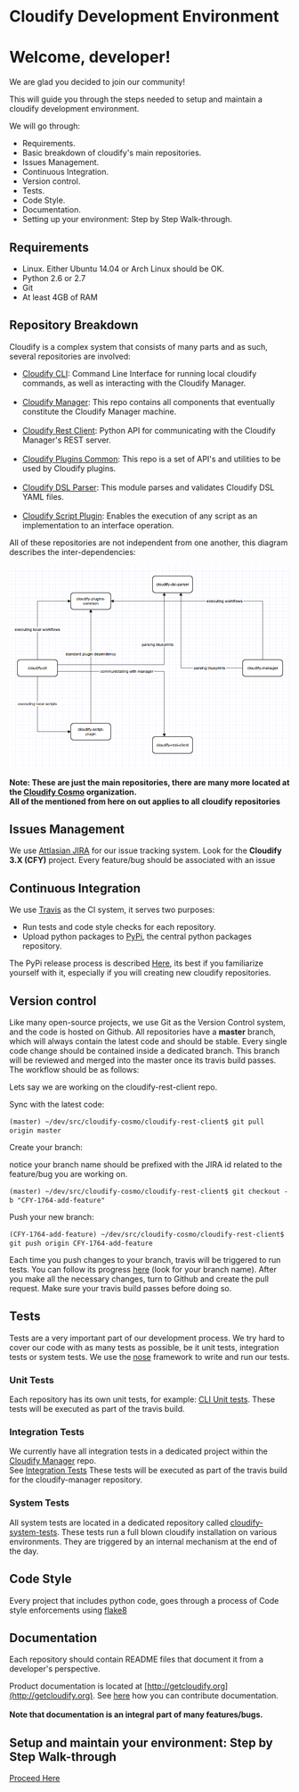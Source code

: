 Cloudify Development Environment
================================

# Welcome, developer!

We are glad you decided to join our community! <br>

This will guide you through the steps needed to setup and maintain a cloudify development environment.

We will go through:

* Requirements.
* Basic breakdown of cloudify's main repositories.
* Issues Management.
* Continuous Integration.
* Version control.
* Tests.
* Code Style.
* Documentation.
* Setting up your environment: Step by Step Walk-through.

## Requirements

- Linux. Either Ubuntu 14.04 or Arch Linux should be OK.
- Python 2.6 or 2.7
- Git
- At least 4GB of RAM

## Repository Breakdown

Cloudify is a complex system that consists of many parts and as such, several repositories are involved:

- [Cloudify CLI](https://github.com/cloudify-cosmo/cloudify-cli): Command Line Interface for running local cloudify commands, as well as interacting with the Cloudify Manager.
<br><br>
- [Cloudify Manager](https://github.com/cloudify-cosmo/cloudify-manager): This repo contains all components that eventually constitute the Cloudify Manager machine.
<br><br>
- [Cloudify Rest Client](https://github.com/cloudify-cosmo/cloudify-rest-client): Python API for communicating with the Cloudify Manager's REST server.
<br><br>
- [Cloudify Plugins Common](https://github.com/cloudify-cosmo/cloudify-plugins-common): This repo is a set of API's and utilities to be used by Cloudify plugins.
<br><br>
- [Cloudify DSL Parser](https://github.com/cloudify-cosmo/cloudify-dsl-parser): This module parses and validates Cloudify DSL YAML files.
<br><br>
- [Cloudify Script Plugin](https://github.com/cloudify-cosmo/cloudify-script-plugin): Enables the execution of any script as an implementation to an interface operation.

All of these repositories are not independent from one another, this diagram describes the inter-dependencies:

![Repo dependencies](cloudify_repos.png)

**Note: These are just the main repositories, there are many more located at the [Cloudify Cosmo](https://github.com/cloudify-cosmo/) organization. <br>
All of the mentioned from here on out applies to all cloudify repositories**

## Issues Management

We use [Attlasian JIRA](http://cloudifysource.atlassian.net) for our issue tracking system. Look for the **Cloudify 3.X (CFY)** project.
Every feature/bug should be associated with an issue

## Continuous Integration

We use [Travis](https://travis-ci.org/) as the CI system, it serves two purposes:

- Run tests and code style checks for each repository.
- Upload python packages to [PyPi](https://pypi.python.org/pypi), the central python packages repository.

The PyPi release process is described [Here](guides/pypi-release), its best if you familiarize yourself with it, especially if you will creating new cloudify repositories.


## Version control

Like many open-source projects, we use Git as the Version Control system, and the code is hosted on Github.
All repositories have a **master** branch, which will always contain the latest code and should be stable.
Every single code change should be contained inside a dedicated branch. This branch will be reviewed and merged into the master once its travis build passes.
The workflow should be as follows: <br>

Lets say we are working on the cloudify-rest-client repo. <br>

Sync with the latest code:

```
(master) ~/dev/src/cloudify-cosmo/cloudify-rest-client$ git pull origin master
```

Create your branch: <br>

notice your branch name should be prefixed with the JIRA id related to the feature/bug you are working on.

```
(master) ~/dev/src/cloudify-cosmo/cloudify-rest-client$ git checkout -b "CFY-1764-add-feature"
```

Push your new branch:

```
(CFY-1764-add-feature) ~/dev/src/cloudify-cosmo/cloudify-rest-client$ git push origin CFY-1764-add-feature
```

Each time you push changes to your branch, travis will be triggered to run tests.
You can follow its progress [here](https://travis-ci.org/cloudify-cosmo/cloudify-rest-client/) (look for your branch name).
After you make all the necessary changes, turn to Github and create the pull request. Make sure your travis build passes before doing so.

## Tests

Tests are a very important part of our development process. We try hard to cover our code with as many tests as possible, be it unit tests, integration tests or system tests.
We use the [nose](http://pythontesting.net/framework/nose/nose-introduction/) framework to write and run our tests.

### Unit Tests

Each repository has its own unit tests, for example: [CLI Unit tests](https://github.com/cloudify-cosmo/cloudify-cli/tree/master/cloudify_cli/tests).
These tests will be executed as part of the travis build.

### Integration Tests

We currently have all integration tests in a dedicated project within the [Cloudify Manager](https://github.com/cloudify-cosmo/cloudify-manager) repo. <br>
See [Integration Tests](https://github.com/cloudify-cosmo/cloudify-manager/tree/master/tests)
These tests will be executed as part of the travis build for the cloudify-manager repository.

### System Tests

All system tests are located in a dedicated repository called [cloudify-system-tests](https://github.com/cloudify-cosmo/cloudify-amqp-influxdb).
These tests run a full blown cloudify installation on various environments.
They are triggered by an internal mechanism at the end of the day.

## Code Style

Every project that includes python code, goes through a process of Code style enforcements using [flake8](http://flake8.readthedocs.org/en/2.2.3/)

## Documentation

Each repository should contain README files that document it from a developer's perspective. <br>

Product documentation is located at [http://getcloudify.org](http://getcloudify.org). See [here](htpp://github.com/cloudify-cosmo/getcloudify.org) how you can contribute documentation. <br><br>
**Note that documentation is an integral part of many features/bugs.**

## Setup and maintain your environment: Step by Step Walk-through

[Proceed Here](guides/dev-environment)
